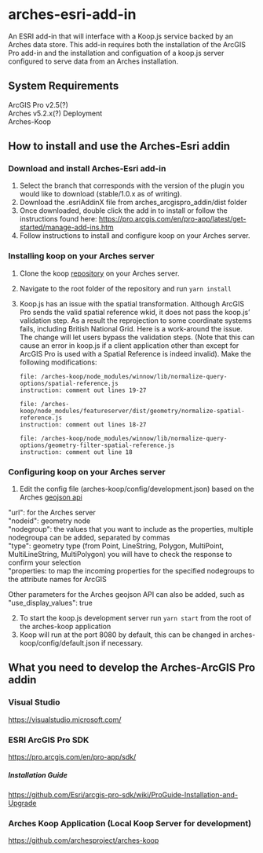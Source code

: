 # arches-esri-add-in
An ESRI add-in that will interface with a Koop.js service backed by an Arches data store. This add-in requires both the installation of the ArcGIS Pro add-in and the installation and configuation of a koop.js server configured to serve data from an Arches installation. 

## System Requirements
ArcGIS Pro v2.5(?)  
Arches v5.2.x(?) Deployment  
Arches-Koop  


## How to install and use the Arches-Esri addin

### Download and install Arches-Esri add-in
1. Select the branch that corresponds with the version of the plugin you would like to download (stable/1.0.x as of writing).
2. Download the .esriAddinX file from arches_arcgispro_addin/dist folder
3. Once downloaded, double click the add in to install or follow the instructions found here: https://pro.arcgis.com/en/pro-app/latest/get-started/manage-add-ins.htm
4. Follow instructions to install and configure koop on your Arches server.

### Installing koop on your Arches server
1. Clone the koop [repository](https://github.com/archesproject/arches-koop) on your Arches server.
2. Navigate to the root folder of the repository and run `yarn install`
3. Koop.js has an issue with the spatial transformation. Although ArcGIS Pro sends the valid spatial reference wkid, it does not pass the koop.js’ validation step. As a result the reprojection to some coordinate systems fails, including British National Grid. Here is a work-around the issue. The change will let users bypass the validation steps. (Note that this can cause an error in koop.js if a client application other than except for ArcGIS Pro is used with a Spatial Reference is indeed invalid). Make the following modifications:
    
    ```
    file: /arches-koop/node_modules/winnow/lib/normalize-query-options/spatial-reference.js  
    instruction: comment out lines 19-27
    
    file: /arches-koop/node_modules/featureserver/dist/geometry/normalize-spatial-reference.js  
    instruction: comment out lines 18-27
    
    file: /arches-koop/node_modules/winnow/lib/normalize-query-options/geometry-filter-spatial-reference.js  
    instruction: comment out line 18
    ```

### Configuring koop on your Arches server
1. Edit the config file (arches-koop/config/development.json) based on the Arches [geojson api](https://arches.readthedocs.io/en/stable/api/#geojson)

  "url": for the Arches server  
  "nodeid": geometry node  
  "nodegroup": the values that you want to include as the properties, multiple nodegroupa can be added, separated by commas  
  "type": geometry type (from Point, LineString, Polygon, MultiPoint, MultiLineString, MultiPolygon) you will have to check the response to confirm your selection  
  "properties: to map the incoming properties for the specified nodegroups to the attribute names for ArcGIS  
   
   Other parameters for the Arches geojson API can also be added, such as "use_display_values": true

2. To start the koop.js development server run `yarn start` from the root of the arches-koop application
3. Koop will run at the port 8080 by default, this can be changed in arches-koop/config/default.json if necessary.

## What you need to develop the Arches-ArcGIS Pro addin

### Visual Studio
https://visualstudio.microsoft.com/

### ESRI ArcGIS Pro SDK
https://pro.arcgis.com/en/pro-app/sdk/

##### Installation Guide
https://github.com/Esri/arcgis-pro-sdk/wiki/ProGuide-Installation-and-Upgrade

### Arches Koop Application (Local Koop Server for development)
https://github.com/archesproject/arches-koop
